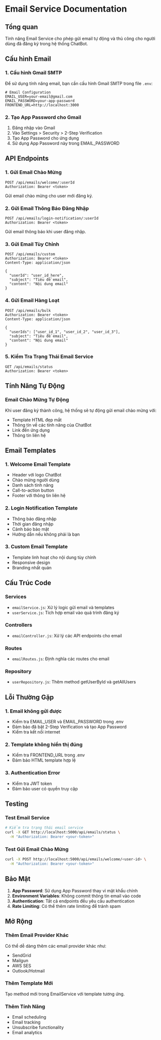 # Email Service Documentation

## Tổng quan
Tính năng Email Service cho phép gửi email tự động và thủ công cho người dùng đã đăng ký trong hệ thống ChatBot.

## Cấu hình Email

### 1. Cấu hình Gmail SMTP
Để sử dụng tính năng email, bạn cần cấu hình Gmail SMTP trong file `.env`:

```env
# Email Configuration
EMAIL_USER=your-email@gmail.com
EMAIL_PASSWORD=your-app-password
FRONTEND_URL=http://localhost:3000
```

### 2. Tạo App Password cho Gmail
1. Đăng nhập vào Gmail
2. Vào Settings > Security > 2-Step Verification
3. Tạo App Password cho ứng dụng
4. Sử dụng App Password này trong EMAIL_PASSWORD

## API Endpoints

### 1. Gửi Email Chào Mừng
```
POST /api/emails/welcome/:userId
Authorization: Bearer <token>
```
Gửi email chào mừng cho user mới đăng ký.

### 2. Gửi Email Thông Báo Đăng Nhập
```
POST /api/emails/login-notification/:userId
Authorization: Bearer <token>
```
Gửi email thông báo khi user đăng nhập.

### 3. Gửi Email Tùy Chỉnh
```
POST /api/emails/custom
Authorization: Bearer <token>
Content-Type: application/json

{
  "userId": "user_id_here",
  "subject": "Tiêu đề email",
  "content": "Nội dung email"
}
```

### 4. Gửi Email Hàng Loạt
```
POST /api/emails/bulk
Authorization: Bearer <token>
Content-Type: application/json

{
  "userIds": ["user_id_1", "user_id_2", "user_id_3"],
  "subject": "Tiêu đề email",
  "content": "Nội dung email"
}
```

### 5. Kiểm Tra Trạng Thái Email Service
```
GET /api/emails/status
Authorization: Bearer <token>
```

## Tính Năng Tự Động

### Email Chào Mừng Tự Động
Khi user đăng ký thành công, hệ thống sẽ tự động gửi email chào mừng với:
- Template HTML đẹp mắt
- Thông tin về các tính năng của ChatBot
- Link đến ứng dụng
- Thông tin liên hệ

## Email Templates

### 1. Welcome Email Template
- Header với logo ChatBot
- Chào mừng người dùng
- Danh sách tính năng
- Call-to-action button
- Footer với thông tin liên hệ

### 2. Login Notification Template
- Thông báo đăng nhập
- Thời gian đăng nhập
- Cảnh báo bảo mật
- Hướng dẫn nếu không phải là bạn

### 3. Custom Email Template
- Template linh hoạt cho nội dung tùy chỉnh
- Responsive design
- Branding nhất quán

## Cấu Trúc Code

### Services
- `emailService.js`: Xử lý logic gửi email và templates
- `userService.js`: Tích hợp email vào quá trình đăng ký

### Controllers
- `emailController.js`: Xử lý các API endpoints cho email

### Routes
- `emailRoutes.js`: Định nghĩa các routes cho email

### Repository
- `userRepository.js`: Thêm method getUserById và getAllUsers

## Lỗi Thường Gặp

### 1. Email không gửi được
- Kiểm tra EMAIL_USER và EMAIL_PASSWORD trong .env
- Đảm bảo đã bật 2-Step Verification và tạo App Password
- Kiểm tra kết nối internet

### 2. Template không hiển thị đúng
- Kiểm tra FRONTEND_URL trong .env
- Đảm bảo HTML template hợp lệ

### 3. Authentication Error
- Kiểm tra JWT token
- Đảm bảo user có quyền truy cập

## Testing

### Test Email Service
```bash
# Kiểm tra trạng thái email service
curl -X GET http://localhost:5000/api/emails/status \
  -H "Authorization: Bearer <your-token>"
```

### Test Gửi Email Chào Mừng
```bash
curl -X POST http://localhost:5000/api/emails/welcome/<user-id> \
  -H "Authorization: Bearer <your-token>"
```

## Bảo Mật

1. **App Password**: Sử dụng App Password thay vì mật khẩu chính
2. **Environment Variables**: Không commit thông tin email vào code
3. **Authentication**: Tất cả endpoints đều yêu cầu authentication
4. **Rate Limiting**: Có thể thêm rate limiting để tránh spam

## Mở Rộng

### Thêm Email Provider Khác
Có thể dễ dàng thêm các email provider khác như:
- SendGrid
- Mailgun
- AWS SES
- Outlook/Hotmail

### Thêm Template Mới
Tạo method mới trong EmailService với template tương ứng.

### Thêm Tính Năng
- Email scheduling
- Email tracking
- Unsubscribe functionality
- Email analytics
